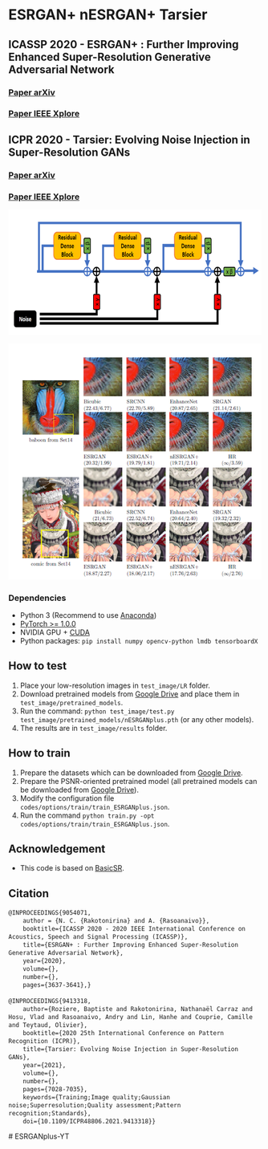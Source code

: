 # ESRGAN+ nESRGAN+ Tarsier
## ICASSP 2020 - ESRGAN+ : Further Improving Enhanced Super-Resolution Generative Adversarial Network
### [Paper arXiv](https://arxiv.org/abs/2001.08073)
### [Paper IEEE Xplore](https://ieeexplore.ieee.org/document/9054071)
## ICPR 2020 - Tarsier: Evolving Noise Injection in Super-Resolution GANs
### [Paper arXiv](https://arxiv.org/abs/2009.12177)
### [Paper IEEE Xplore](https://ieeexplore.ieee.org/abstract/document/9413318)

<p align="center">
  <img height="250" src="./figures/noise_per_residual_dense_block.PNG">
</p>

<p align="center">
  <img src="./figures/qualitative_result.PNG">
</p>

### Dependencies

- Python 3 (Recommend to use [Anaconda](https://www.anaconda.com/download/#linux))
- [PyTorch >= 1.0.0](https://pytorch.org/)
- NVIDIA GPU + [CUDA](https://developer.nvidia.com/cuda-downloads)
- Python packages: `pip install numpy opencv-python lmdb tensorboardX`

## How to test
1. Place your low-resolution images in `test_image/LR` folder.
2. Download pretrained models from [Google Drive](https://drive.google.com/drive/folders/1lNky9afqEP-qdxrAwDFPJ1g0ui4x7Sin?usp=sharing) and place them in `test_image/pretrained_models`.
2. Run the command: `python test_image/test.py test_image/pretrained_models/nESRGANplus.pth` (or any other models).
3. The results are in `test_image/results` folder.


## How to train
1. Prepare the datasets which can be downloaded from [Google Drive](https://drive.google.com/drive/folders/1pRmhEmmY-tPF7uH8DuVthfHoApZWJ1QU).
2. Prepare the PSNR-oriented pretrained model (all pretrained models can be downloaded from [Google Drive](https://drive.google.com/drive/folders/1lNky9afqEP-qdxrAwDFPJ1g0ui4x7Sin?usp=sharing)).
2. Modify the configuration file `codes/options/train/train_ESRGANplus.json`.
3. Run the command `python train.py -opt codes/options/train/train_ESRGANplus.json`. 

## Acknowledgement
- This code is based on [BasicSR](https://github.com/xinntao/BasicSR).

## Citation

    @INPROCEEDINGS{9054071,
        author = {N. C. {Rakotonirina} and A. {Rasoanaivo}},  
        booktitle={ICASSP 2020 - 2020 IEEE International Conference on Acoustics, Speech and Signal Processing (ICASSP)},   
        title={ESRGAN+ : Further Improving Enhanced Super-Resolution Generative Adversarial Network},   
        year={2020},  
        volume={},  
        number={},  
        pages={3637-3641},}

    @INPROCEEDINGS{9413318,
        author={Roziere, Baptiste and Rakotonirina, Nathanaël Carraz and Hosu, Vlad and Rasoanaivo, Andry and Lin, Hanhe and Couprie, Camille and Teytaud, Olivier},
        booktitle={2020 25th International Conference on Pattern Recognition (ICPR)}, 
        title={Tarsier: Evolving Noise Injection in Super-Resolution GANs}, 
        year={2021},
        volume={},
        number={},
        pages={7028-7035},
        keywords={Training;Image quality;Gaussian noise;Superresolution;Quality assessment;Pattern recognition;Standards},
        doi={10.1109/ICPR48806.2021.9413318}}

#   E S R G A N p l u s - Y T 
 
 